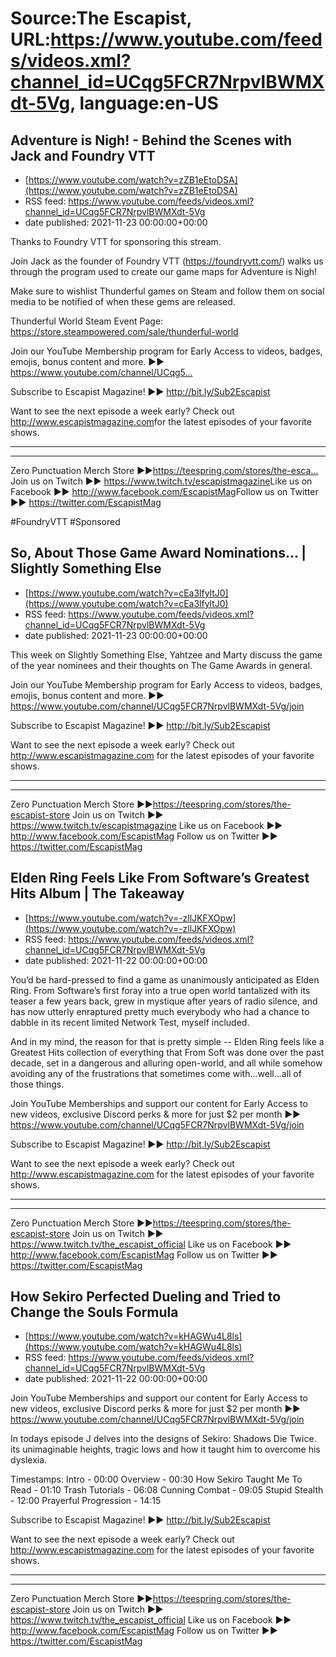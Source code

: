# Source:The Escapist, URL:https://www.youtube.com/feeds/videos.xml?channel_id=UCqg5FCR7NrpvlBWMXdt-5Vg, language:en-US

## Adventure is Nigh! - Behind the Scenes with Jack and Foundry VTT
 - [https://www.youtube.com/watch?v=zZB1eEtoDSA](https://www.youtube.com/watch?v=zZB1eEtoDSA)
 - RSS feed: https://www.youtube.com/feeds/videos.xml?channel_id=UCqg5FCR7NrpvlBWMXdt-5Vg
 - date published: 2021-11-23 00:00:00+00:00

Thanks to Foundry VTT for sponsoring this stream. 

Join Jack as the founder of Foundry VTT (https://foundryvtt.com/) walks us through the program used to create our game maps for Adventure is Nigh!

Make sure to wishlist Thunderful games on Steam and follow them on social media to be notified of when these gems are released.

Thunderful World Steam Event Page: https://store.steampowered.com/sale/thunderful-world

Join our YouTube Membership program for Early Access to videos, badges, emojis, bonus content and more. ►► https://www.youtube.com/channel/UCqg5...​

Subscribe to Escapist Magazine! ►► http://bit.ly/Sub2Escapist​

Want to see the next episode a week early? Check out http://www.escapistmagazine.com​ for the latest episodes of your favorite shows.

---



---


Zero Punctuation Merch Store ►►https://teespring.com/stores/the-esca...​
Join us on Twitch ►► https://www.twitch.tv/escapistmagazine​ 
Like us on Facebook ►► http://www.facebook.com/EscapistMag​
Follow us on Twitter ►► https://twitter.com/EscapistMag

#FoundryVTT #Sponsored

## So, About Those Game Award Nominations…  | Slightly Something Else
 - [https://www.youtube.com/watch?v=cEa3lfyltJ0](https://www.youtube.com/watch?v=cEa3lfyltJ0)
 - RSS feed: https://www.youtube.com/feeds/videos.xml?channel_id=UCqg5FCR7NrpvlBWMXdt-5Vg
 - date published: 2021-11-23 00:00:00+00:00

This week on Slightly Something Else, Yahtzee and Marty discuss the game of the year nominees and their thoughts on The Game Awards in general. 

Join our YouTube Membership program for Early Access to videos, badges, emojis, bonus content and more. ►► https://www.youtube.com/channel/UCqg5FCR7NrpvlBWMXdt-5Vg/join

Subscribe to Escapist Magazine! ►► http://bit.ly/Sub2Escapist

Want to see the next episode a week early? Check out http://www.escapistmagazine.com for the latest episodes of your favorite shows.

---



---


Zero Punctuation Merch Store ►►https://teespring.com/stores/the-escapist-store
Join us on Twitch ►► https://www.twitch.tv/escapistmagazine 
Like us on Facebook ►► http://www.facebook.com/EscapistMag
Follow us on Twitter ►► https://twitter.com/EscapistMag

## Elden Ring Feels Like From Software’s Greatest Hits Album | The Takeaway
 - [https://www.youtube.com/watch?v=-zllJKFXOpw](https://www.youtube.com/watch?v=-zllJKFXOpw)
 - RSS feed: https://www.youtube.com/feeds/videos.xml?channel_id=UCqg5FCR7NrpvlBWMXdt-5Vg
 - date published: 2021-11-22 00:00:00+00:00

You’d be hard-pressed to find a game as unanimously anticipated as Elden Ring. From Software’s first foray into a true open world tantalized with its teaser a few years back, grew in mystique after years of radio silence, and has now utterly enraptured pretty much everybody who had a chance to dabble in its recent limited Network Test, myself included. 

And in my mind, the reason for that is pretty simple -- Elden Ring feels like a Greatest Hits collection of everything that From Soft was done over the past decade, set in a dangerous and alluring open-world, and all while somehow avoiding any of the frustrations that sometimes come with…well…all of those things.

Join YouTube Memberships and support our content for Early Access to new videos, exclusive Discord perks & more for just $2 per month ►► https://www.youtube.com/channel/UCqg5FCR7NrpvlBWMXdt-5Vg/join

Subscribe to Escapist Magazine! ►► http://bit.ly/Sub2Escapist

Want to see the next episode a week early? Check out http://www.escapistmagazine.com for the latest episodes of your favorite shows.

---



---


Zero Punctuation Merch Store ►►https://teespring.com/stores/the-escapist-store
Join us on Twitch ►► https://www.twitch.tv/the_escapist_official
Like us on Facebook ►► http://www.facebook.com/EscapistMag
Follow us on Twitter ►► https://twitter.com/EscapistMag

## How Sekiro Perfected Dueling and Tried to Change the Souls Formula
 - [https://www.youtube.com/watch?v=kHAGWu4L8ls](https://www.youtube.com/watch?v=kHAGWu4L8ls)
 - RSS feed: https://www.youtube.com/feeds/videos.xml?channel_id=UCqg5FCR7NrpvlBWMXdt-5Vg
 - date published: 2021-11-22 00:00:00+00:00

Join YouTube Memberships and support our content for Early Access to new videos, exclusive Discord perks & more for just $2 per month ►► https://www.youtube.com/channel/UCqg5FCR7NrpvlBWMXdt-5Vg/join

In todays episode J delves into the designs of Sekiro: Shadows Die Twice. its unimaginable heights, tragic lows and how it taught him to overcome his dyslexia.

Timestamps:
Intro - 00:00
Overview - 00:30
How Sekiro Taught Me To Read - 01:10
Trash Tutorials - 06:08
Cunning Combat - 09:05
Stupid Stealth - 12:00
Prayerful Progression - 14:15

Subscribe to Escapist Magazine! ►► http://bit.ly/Sub2Escapist

Want to see the next episode a week early? Check out http://www.escapistmagazine.com for the latest episodes of your favorite shows.

---



---


Zero Punctuation Merch Store ►►https://teespring.com/stores/the-escapist-store
Join us on Twitch ►► https://www.twitch.tv/the_escapist_official
Like us on Facebook ►► http://www.facebook.com/EscapistMag
Follow us on Twitter ►► https://twitter.com/EscapistMag

